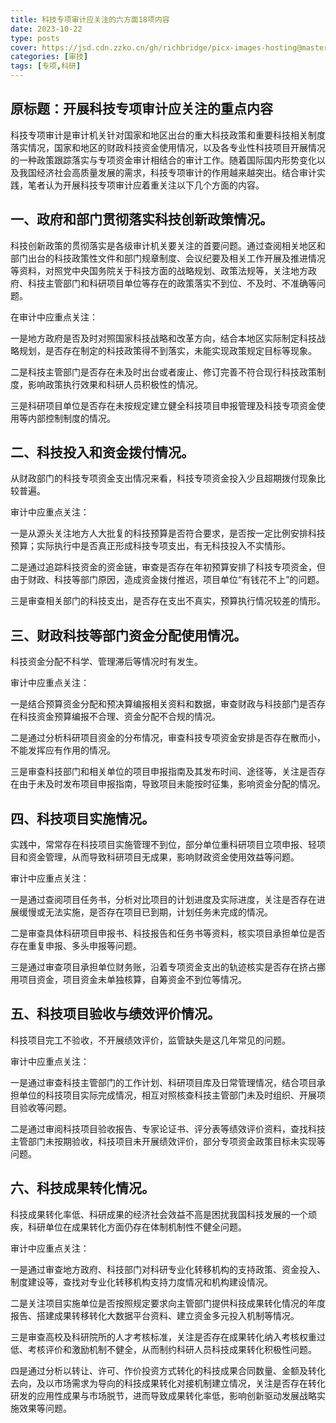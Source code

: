 ```yaml
---
title: 科技专项审计应关注的六方面18项内容
date: 2023-10-22
type: posts
cover: https://jsd.cdn.zzko.cn/gh/richbridge/picx-images-hosting@master/thumbnail/audit.png
categories: [审技]
tags: [专项,科研]
---
```


## 原标题：开展科技专项审计应关注的重点内容

科技专项审计是审计机关针对国家和地区出台的重大科技政策和重要科技相关制度落实情况，国家和地区的财政科技资金使用情况，以及各专业性科技项目开展情况的一种政策跟踪落实与专项资金审计相结合的审计工作。随着国际国内形势变化以及我国经济社会高质量发展的需求，科技专项审计的作用越来越突出。结合审计实践，笔者认为开展科技专项审计应着重关注以下几个方面的内容。

## 一、政府和部门贯彻落实科技创新政策情况。

科技创新政策的贯彻落实是各级审计机关要关注的首要问题。通过查阅相关地区和部门出台的科技政策性文件和部门规章制度、会议纪要及相关工作开展及推进情况等资料，对照党中央国务院关于科技方面的战略规划、政策法规等，关注地方政府、科技主管部门和科研项目单位等存在的政策落实不到位、不及时、不准确等问题。

在审计中应重点关注：

一是地方政府是否及时对照国家科技战略和改革方向，结合本地区实际制定科技战略规划，是否存在制定的科技政策得不到落实，未能实现政策规定目标等现象。

二是科技主管部门是否存在未及时出台或者废止、修订完善不符合现行科技政策制度，影响政策执行效果和科研人员积极性的情况。

三是科研项目单位是否存在未按规定建立健全科技项目申报管理及科技专项资金使用等内部控制制度的情况。

## 二、科技投入和资金拨付情况。

从财政部门的科技专项资金支出情况来看，科技专项资金投入少且超期拨付现象比较普遍。

审计中应重点关注：

一是从源头关注地方人大批复的科技预算是否符合要求，是否按一定比例安排科技预算；实际执行中是否真正形成科技专项支出，有无科技投入不实情形。

二是通过追踪科技资金的资金链，审查是否存在年初预算安排了科技专项资金，但由于财政、科技等部门原因，造成资金拨付推迟，项目单位“有钱花不上”的问题。

三是审查相关部门的科技支出，是否存在支出不真实，预算执行情况较差的情形。

## 三、财政科技等部门资金分配使用情况。

科技资金分配不科学、管理滞后等情况时有发生。

审计中应重点关注：

一是结合预算资金分配和预决算编报相关资料和数据，审查财政与科技部门是否存在科技资金预算编报不合理、资金分配不合规的情况。

二是通过分析科研项目资金的分布情况，审查科技专项资金安排是否存在散而小，不能发挥应有作用的情况。

三是审查科技部门和相关单位的项目申报指南及其发布时间、途径等，关注是否存在由于未及时发布项目申报指南，导致项目未能按时征集，影响资金分配的情况。

## 四、科技项目实施情况。

实践中，常常存在科技项目实施管理不到位，部分单位重科研项目立项申报、轻项目和资金管理，从而导致科研项目无成果，影响财政资金使用效益等问题。

审计中应重点关注：

一是通过查阅项目任务书，分析对比项目的计划进度及实际进度，关注是否存在进展缓慢或无法实施，是否存在项目已到期，计划任务未完成的情况。

二是审查具体科研项目申报书、科技报告和任务书等资料，核实项目承担单位是否存在重复申报、多头申报等问题。

三是通过审查项目承担单位财务账，沿着专项资金支出的轨迹核实是否存在挤占挪用项目资金，项目资金未单独核算，自筹资金不到位等情况。

## 五、科技项目验收与绩效评价情况。

科技项目完工不验收，不开展绩效评价，监管缺失是这几年常见的问题。

审计中应重点关注：

一是通过审查科技主管部门的工作计划、科研项目库及日常管理情况，结合项目承担单位的科技项目实际完成情况，相互对照核查科技主管部门未及时组织、开展项目验收等问题。

二是通过审阅科技项目验收报告、专家论证书、评分表等绩效评价资料，查找科技主管部门未按期验收，科技项目未开展绩效评价，部分专项资金政策目标未实现等问题。

## 六、科技成果转化情况。

科技成果转化率低、科研成果的经济社会效益不高是困扰我国科技发展的一个顽疾，科研单位在成果转化方面仍存在体制机制性不健全问题。

审计中应重点关注：

一是通过审查地方政府、科技部门对科研专业化转移机构的支持政策、资金投入、制度建设等，查找对专业化转移机构支持力度情况和机构建设情况。

二是关注项目实施单位是否按照规定要求向主管部门提供科技成果转化情况的年度报告、搭建成果转移转化大数据平台资料、建立资金多元投入机制等情况。

三是审查高校及科研院所的人才考核标准，关注是否存在成果转化纳入考核权重过低、考核评价和激励机制不健全，从而制约科研人员科技成果转化积极性问题。

四是通过分析以转让、许可、作价投资方式转化的科技成果合同数量、金额及转化去向，及以市场需求为导向的科技成果转化对接机制建立情况，关注是否存在转化研发的应用性成果与市场脱节，进而导致成果转化率低，影响创新驱动发展战略实施效果等问题。